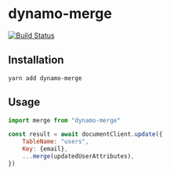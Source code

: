 # dynamo-merge

[![Build Status](https://travis-ci.org/wolverian/dynamo-merge.svg?branch=master)](https://travis-ci.org/wolverian/dynamo-merge)

## Installation

~~~shell
yarn add dynamo-merge
~~~

## Usage

~~~js
import merge from "dynamo-merge"

const result = await documentClient.update({
    TableName: "users",
    Key: {email},
    ...merge(updatedUserAttributes),
})
~~~